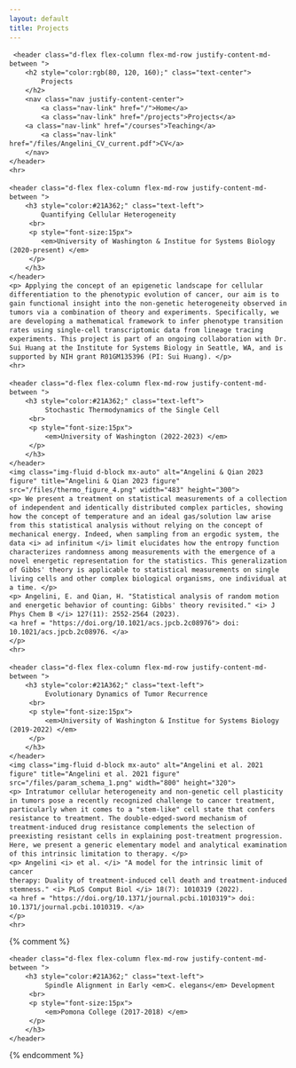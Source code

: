 ```yaml
---
layout: default
title: Projects
---
```

<head>
    <meta charset="utf-8">
    <title>Projects</title>
    <meta name="viewport" content="width=device-width, initial-scale=1">
    <link rel="canonical" href="https://eeangelini.github.io/projects">
    <link rel="stylesheet" href="https://maxcdn.bootstrapcdn.com/bootstrap/4.0.0-beta.3/css/bootstrap.min.css" integrity="sha384-Zug+QiDoJOrZ5t4lssLdxGhVrurbmBWopoEl+M6BdEfwnCJZtKxi1KgxUyJq13dy" crossorigin="anonymous">
    <link rel="stylesheet" href="files/main.css">
</head>

<body>
<div>

     <header class="d-flex flex-column flex-md-row justify-content-md-between ">
        <h2 style="color:rgb(80, 120, 160);" class="text-center">
            Projects
        </h2>
        <nav class="nav justify-content-center">
            <a class="nav-link" href="/">Home</a>
            <a class="nav-link" href="/projects">Projects</a>
	    <a class="nav-link" href="/courses">Teaching</a>
            <a class="nav-link" href="/files/Angelini_CV_current.pdf">CV</a>
        </nav>
    </header>
    <hr>

    <header class="d-flex flex-column flex-md-row justify-content-md-between ">
        <h3 style="color:#21A362;" class="text-left">
            Quantifying Cellular Heterogeneity
	     <br>
	     <p style="font-size:15px">
	        <em>University of Washington & Institue for Systems Biology (2020-present) </em>
	     </p>
        </h3>
    </header>
    <p> Applying the concept of an epigenetic landscape for cellular differentiation to the phenotypic evolution of cancer, our aim is to gain functional insight into the non-genetic heterogeneity observed in tumors via a combination of theory and experiments. Specifically, we are developing a mathematical framework to infer phenotype transition rates using single-cell transcriptomic data from lineage tracing experiments. This project is part of an ongoing collaboration with Dr. Sui Huang at the Institute for Systems Biology in Seattle, WA, and is supported by NIH grant R01GM135396 (PI: Sui Huang). </p>
    <hr>

    <header class="d-flex flex-column flex-md-row justify-content-md-between ">
        <h3 style="color:#21A362;" class="text-left">
             Stochastic Thermodynamics of the Single Cell
	     <br>
	     <p style="font-size:15px">
	         <em>University of Washington (2022-2023) </em>
	     </p>
        </h3>
    </header>
    <img class="img-fluid d-block mx-auto" alt="Angelini & Qian 2023 figure" title="Angelini & Qian 2023 figure" src="/files/thermo_figure_4.png" width="483" height="300">
    <p> We present a treatment on statistical measurements of a collection of independent and identically distributed complex particles, showing how the concept of temperature and an ideal gas/solution law arise from this statistical analysis without relying on the concept of mechanical energy. Indeed, when sampling from an ergodic system, the data <i> ad infinitum </i> limit elucidates how the entropy function characterizes randomness among measurements with the emergence of a novel energetic representation for the statistics. This generalization of Gibbs' theory is applicable to statistical measurements on single living cells and other complex biological organisms, one individual at a time. </p>
    <p> Angelini, E. and Qian, H. "Statistical analysis of random motion and energetic behavior of counting: Gibbs' theory revisited." <i> J Phys Chem B </i> 127(11): 2552-2564 (2023).
    <a href = "https://doi.org/10.1021/acs.jpcb.2c08976"> doi: 10.1021/acs.jpcb.2c08976. </a>
    </p>
    <hr>

    <header class="d-flex flex-column flex-md-row justify-content-md-between ">
        <h3 style="color:#21A362;" class="text-left">
             Evolutionary Dynamics of Tumor Recurrence
	     <br>
	     <p style="font-size:15px">
	         <em>University of Washington & Institue for Systems Biology (2019-2022) </em>
	     </p>
        </h3>
    </header>
    <img class="img-fluid d-block mx-auto" alt="Angelini et al. 2021 figure" title="Angelini et al. 2021 figure" src="/files/param_schema_1.png" width="800" height="320">
    <p> Intratumor cellular heterogeneity and non-genetic cell plasticity in tumors pose a recently recognized challenge to cancer treatment, particularly when it comes to a "stem-like" cell state that confers resistance to treatment. The double-edged-sword mechanism of treatment-induced drug resistance complements the selection of preexisting resistant cells in explaining post-treatment progression. Here, we present a generic elementary model and analytical examination of this intrinsic limitation to therapy. </p>
    <p> Angelini <i> et al. </i> "A model for the intrinsic limit of cancer
    therapy: Duality of treatment-induced cell death and treatment-induced stemness." <i> PLoS Comput Biol </i> 18(7): 1010319 (2022).
    <a href = "https://doi.org/10.1371/journal.pcbi.1010319"> doi: 10.1371/journal.pcbi.1010319. </a>
    </p>
    <hr>

{% comment %}

    <header class="d-flex flex-column flex-md-row justify-content-md-between ">
        <h3 style="color:#21A362;" class="text-left">
             Spindle Alignment in Early <em>C. elegans</em> Development
	     <br>
	     <p style="font-size:15px">
	         <em>Pomona College (2017-2018) </em>
	     </p>
        </h3>
    </header>
{% endcomment %}

</div>